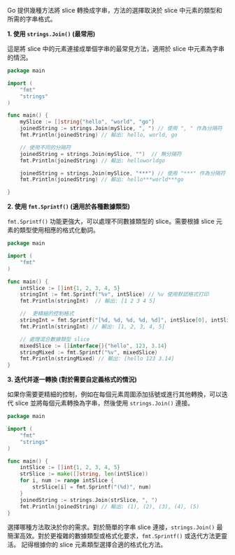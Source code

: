 
Go 提供幾種方法將 slice 轉換成字串，方法的選擇取決於 slice 中元素的類型和所需的字串格式。

**1. 使用 `strings.Join()` (最常用)**

這是將 slice 中的元素連接成單個字串的最常見方法，適用於 slice 中元素為字串的情況。

```go
package main

import (
    "fmt"
    "strings"
)

func main() {
    mySlice := []string{"hello", "world", "go"}
    joinedString := strings.Join(mySlice, ", ") // 使用 ", " 作為分隔符
    fmt.Println(joinedString) // 輸出: hello, world, go

    // 使用不同的分隔符
    joinedString = strings.Join(mySlice, "")  // 無分隔符
    fmt.Println(joinedString) // 輸出: helloworldgo

    joinedString = strings.Join(mySlice, "***") // 使用 "***" 作為分隔符
    fmt.Println(joinedString) // 輸出: hello***world***go

}
```


**2.  使用 `fmt.Sprintf()` (適用於各種數據類型)**

`fmt.Sprintf()` 功能更強大，可以處理不同數據類型的 slice。需要根據 slice 元素的類型使用相應的格式化動詞。

```go
package main

import (
    "fmt"
)

func main() {
    intSlice := []int{1, 2, 3, 4, 5}
    stringInt := fmt.Sprintf("%v", intSlice) // %v 使用默認格式打印
    fmt.Println(stringInt)  // 輸出: [1 2 3 4 5]

    //  更精細的控制格式
    stringInt = fmt.Sprintf("[%d, %d, %d, %d, %d]", intSlice[0], intSlice[1], intSlice[2], intSlice[3], intSlice[4])
    fmt.Println(stringInt) // 輸出: [1, 2, 3, 4, 5]

    // 處理混合數據類型 slice
    mixedSlice := []interface{}{"hello", 123, 3.14}
    stringMixed := fmt.Sprintf("%v", mixedSlice)
    fmt.Println(stringMixed) // 輸出: [hello 123 3.14]
}
```


**3.  迭代并逐一轉換 (對於需要自定義格式的情況)**

如果你需要更精細的控制，例如在每個元素周圍添加括號或進行其他轉換，可以迭代 slice 並將每個元素轉換為字串，然後使用 `strings.Join()` 連接。


```go
package main

import (
    "fmt"
    "strings"
)

func main() {
    intSlice := []int{1, 2, 3, 4, 5}
    strSlice := make([]string, len(intSlice))
    for i, num := range intSlice {
        strSlice[i] = fmt.Sprintf("(%d)", num)
    }
    joinedString := strings.Join(strSlice, ", ")
    fmt.Println(joinedString) // 輸出: (1), (2), (3), (4), (5)
}
```

選擇哪種方法取決於你的需求。對於簡單的字串 slice 連接，`strings.Join()` 最簡潔高效。對於更複雜的數據類型或格式化要求，`fmt.Sprintf()` 或迭代方法更靈活。  記得根據你的 slice 元素類型選擇合適的格式化方法。
